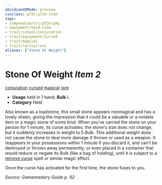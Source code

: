 ```yaml
---
obsidianUIMode: preview
cssclass: pf2e,pf2e-item
tags:
- compendium/src/pf2e/gmg
- equipment/held-item
- trait/school/conjuration
- trait/equipment/cursed
- trait/magical
- trait/rarity/rare
aliases: ["Stone Of Weight"]
---
```

# Stone Of Weight *Item 2*  
[conjuration](conjuration.md)  [cursed](cursed-gmg.md)  [magical](magical.md)  [rare](rare.md)  

- **Usage** held in 1 hand; **Bulk** L
- **Category** Held

Also known as a loadstone, this small stone appears nonmagical and has a lovely sheen, giving the impression that it could be a valuable or a notable item or a magic stone of some kind. When you've carried the stone on your person for 1 minute, its curse activates: the stone's size does not change, but it suddenly increases in weight to 5 Bulk. This additional weight does not cause the stone to deal more damage if thrown or used as a weapon. It reappears in your possessions within 1 minute if you discard it, and can't be destroyed or thrown away permanently, or even placed in a container that would reduce or negate its Bulk (like a bag of holding), until it is subject to a [remove curse](../../spells/remove-curse.md) spell or similar magic effect.

Once the curse has activated for the first time, the stone fuses to you.

*Source: Gamemastery Guide p. 92*
